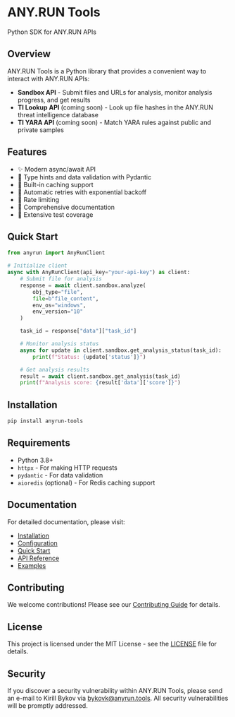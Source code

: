 # ANY.RUN Tools

Python SDK for ANY.RUN APIs

## Overview

ANY.RUN Tools is a Python library that provides a convenient way to interact with ANY.RUN APIs:

- **Sandbox API** - Submit files and URLs for analysis, monitor analysis progress, and get results
- **TI Lookup API** (coming soon) - Look up file hashes in the ANY.RUN threat intelligence database
- **TI YARA API** (coming soon) - Match YARA rules against public and private samples

## Features

- ✨ Modern async/await API
- 🚀 Type hints and data validation with Pydantic
- 💾 Built-in caching support
- 🔄 Automatic retries with exponential backoff
- 🚦 Rate limiting
- 📝 Comprehensive documentation
- 🧪 Extensive test coverage

## Quick Start

```python
from anyrun import AnyRunClient

# Initialize client
async with AnyRunClient(api_key="your-api-key") as client:
    # Submit file for analysis
    response = await client.sandbox.analyze(
        obj_type="file",
        file=b"file_content",
        env_os="windows",
        env_version="10"
    )

    task_id = response["data"]["task_id"]

    # Monitor analysis status
    async for update in client.sandbox.get_analysis_status(task_id):
        print(f"Status: {update['status']}")

    # Get analysis results
    result = await client.sandbox.get_analysis(task_id)
    print(f"Analysis score: {result['data']['score']}")
```

## Installation

```bash
pip install anyrun-tools
```

## Requirements

- Python 3.8+
- `httpx` - For making HTTP requests
- `pydantic` - For data validation
- `aioredis` (optional) - For Redis caching support

## Documentation

For detailed documentation, please visit:

- [Installation](getting-started/installation.md)
- [Configuration](getting-started/configuration.md)
- [Quick Start](getting-started/quickstart.md)
- [API Reference](https://any.run/api-documentation/)
- [Examples](https://github.com/bykovk-pro/anyrun-tools/tree/main/examples)

## Contributing

We welcome contributions! Please see our [Contributing Guide](https://github.com/bykovk-pro/anyrun-tools/blob/main/CONTRIBUTING.md) for details.

## License

This project is licensed under the MIT License - see the [LICENSE](https://github.com/bykovk-pro/anyrun-tools/blob/main/LICENSE) file for details.

## Security

If you discover a security vulnerability within ANY.RUN Tools, please send an e-mail to Kirill Bykov via [bykovk@anyrun.tools](mailto:bykovk@anyrun.tools). All security vulnerabilities will be promptly addressed.
